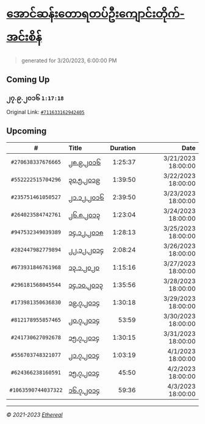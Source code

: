 # [အောင်ဆန်းတောရတပ်ဦးကျောင်းတိုက်-အင်းစိန်](https://www.facebook.com/655653464834259)

> generated for 3/20/2023, 6:00:00 PM

## Coming Up

### ၂၇.၉.၂၀၁၆ `1:17:18`

Original Link: [`#711633162942405`](https://www.facebook.com/655653464834259/videos/711633162942405)

## Upcoming

| # | Title | Duration | Date |
|:-----:|:------|---------:|-------------:|
| `#270638337676665` | [၂၈.၉.၂၀၁၆](https://www.facebook.com/655653464834259/videos/270638337676665) | 1:25:37 | 3/21/2023 18:00:00 |
| `#552222515704296` | [၃၀.၅.၂၀၁၉](https://www.facebook.com/655653464834259/videos/552222515704296) | 1:39:50 | 3/22/2023 18:00:00 |
| `#235751461050527` | [၂၁.၁၂.၂၀၁၆](https://www.facebook.com/655653464834259/videos/235751461050527) | 2:39:50 | 3/23/2023 18:00:00 |
| `#264023584742761` | [၂၆.၈.၂၀၁၃](https://www.facebook.com/655653464834259/videos/264023584742761) | 1:23:04 | 3/24/2023 18:00:00 |
| `#947532349039389` | [၁၄.၁၂.၂၀၁၈](https://www.facebook.com/655653464834259/videos/947532349039389) | 1:28:13 | 3/25/2023 18:00:00 |
| `#282447982779894` | [၂၂.၁၂.၂၀၁၄](https://www.facebook.com/655653464834259/videos/282447982779894) | 2:08:24 | 3/26/2023 18:00:00 |
| `#673931846761968` | [၁၃.၁.၂၀၂၀](https://www.facebook.com/655653464834259/videos/673931846761968) | 1:15:16 | 3/27/2023 18:00:00 |
| `#296181568045544` | [၁၄.၁၀.၂၀၁၃](https://www.facebook.com/655653464834259/videos/296181568045544) | 1:35:56 | 3/28/2023 18:00:00 |
| `#173981350636830` | [၁၉.၇.၂၀၁၄](https://www.facebook.com/655653464834259/videos/173981350636830) | 1:30:18 | 3/29/2023 18:00:00 |
| `#812178955857465` | [၂၀.၇.၂၀၁၄](https://www.facebook.com/655653464834259/videos/812178955857465) | 53:59 | 3/30/2023 18:00:00 |
| `#241730627092678` | [၁၅.၇.၂၀၁၄](https://www.facebook.com/655653464834259/videos/241730627092678) | 1:30:15 | 3/31/2023 18:00:00 |
| `#556703748321077` | [၂၁.၇.၂၀၁၄](https://www.facebook.com/655653464834259/videos/556703748321077) | 1:03:19 | 4/1/2023 18:00:00 |
| `#624366238160591` | [၁၅.၇.၂၀၁၄](https://www.facebook.com/655653464834259/videos/624366238160591) | 45:50 | 4/2/2023 18:00:00 |
| `#1063590744037322` | [၁၆.၇.၂၀၁၄](https://www.facebook.com/655653464834259/videos/1063590744037322) | 59:36 | 4/3/2023 18:00:00 |

---

_&copy; 2021-2023 [Ethereal](https://github.com/etherealtech)_